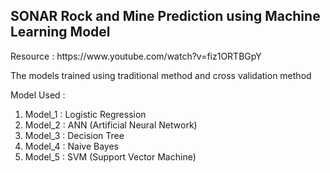 <h2> SONAR Rock and Mine Prediction using Machine Learning Model </h2> 
Resource : <a> https://www.youtube.com/watch?v=fiz1ORTBGpY </a>

The models trained using traditional method and cross validation method

Model Used : 
1. Model_1 : Logistic Regression
2. Model_2 : ANN (Artificial Neural Network)
3. Model_3 : Decision Tree
4. Model_4 : Naive Bayes
5. Model_5 : SVM (Support Vector Machine)
